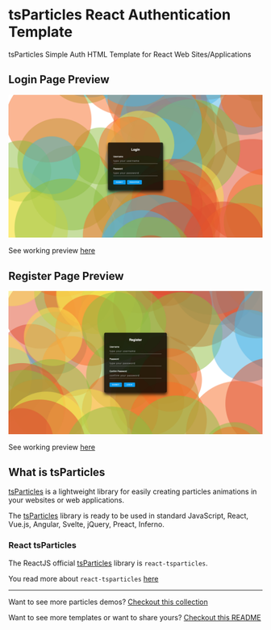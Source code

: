 # tsParticles React Authentication Template

tsParticles Simple Auth HTML Template for React Web Sites/Applications

## Login Page Preview
[![login](https://raw.githubusercontent.com/tsparticles/react-auth-template/master/__screenshots/login.png)](https://tsparticles.github.io/react-auth-template/#/login)

See working preview [here](https://tsparticles.github.io/react-auth-template/#/login)

## Register Page Preview
[![register](https://raw.githubusercontent.com/tsparticles/react-auth-template/master/__screenshots/register.png)](https://tsparticles.github.io/react-auth-template/#/register)

See working preview [here](https://tsparticles.github.io/react-auth-template/#/register)

## What is tsParticles

[tsParticles](https://github.com/matteobruni/tsparticles) is a lightweight library for easily creating particles animations in your websites or web applications.

The [tsParticles](https://github.com/matteobruni/tsparticles) library is ready to be used in standard JavaScript, React, Vue.js, Angular, Svelte, jQuery, Preact, Inferno.

### React tsParticles

The ReactJS official [tsParticles](https://github.com/matteobruni/tsparticles) library is `react-tsparticles`.

You read more about `react-tsparticles` [here](https://github.com/matteobruni/tsparticles/blob/master/components/react/README.md) 

---

Want to see more particles demos? [Checkout this collection](https://codepen.io/collection/DPOage)

Want to see more templates or want to share yours? [Checkout this README](https://github.com/tsparticles/templates)
